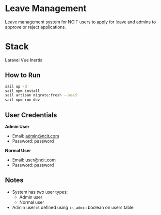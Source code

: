 # Leave Management

Leave management system for NCIT users to apply for leave and admins to approve or reject applications. 

# Stack

Laravel
Vue
Inertia

## How to Run

```bash
sail up -d
sail npm install
sail artisan migrate:fresh --seed
sail npm run dev
```

## User Credentials

**Admin User**
- Email: admin@ncit.com
- Password: password

**Normal User**
- Email: user@ncit.com
- Password: password

## Notes

- System has two user types:
  - Admin user
  - Normal user
- Admin user is defined using `is_admin` boolean on users table